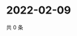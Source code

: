 # 2022-02-09

共 0 条

<!-- BEGIN WEIBO -->
<!-- 最后更新时间 Wed Feb 09 2022 16:11:21 GMT+0800 (China Standard Time) -->

<!-- END WEIBO -->
